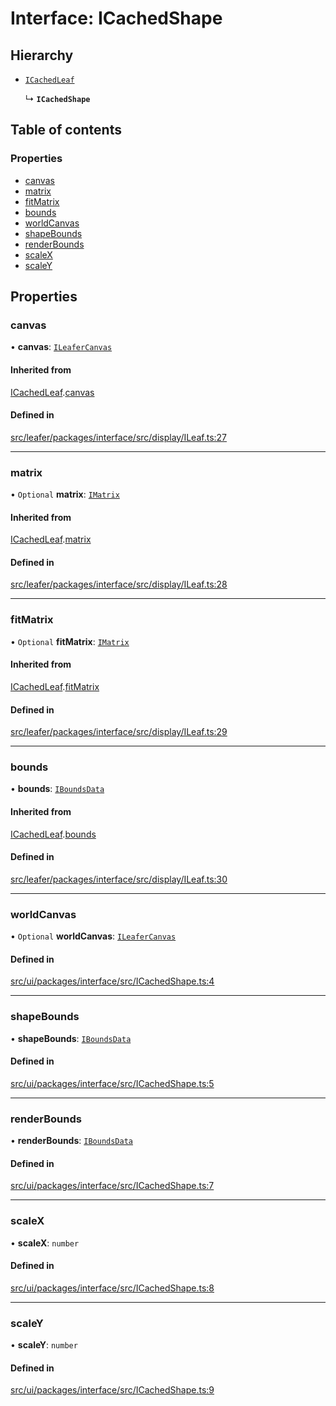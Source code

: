 # Interface: ICachedShape

## Hierarchy

- [`ICachedLeaf`](ICachedLeaf.md)

  ↳ **`ICachedShape`**

## Table of contents

### Properties

- [canvas](ICachedShape.md#canvas)
- [matrix](ICachedShape.md#matrix)
- [fitMatrix](ICachedShape.md#fitmatrix)
- [bounds](ICachedShape.md#bounds)
- [worldCanvas](ICachedShape.md#worldcanvas)
- [shapeBounds](ICachedShape.md#shapebounds)
- [renderBounds](ICachedShape.md#renderbounds)
- [scaleX](ICachedShape.md#scalex)
- [scaleY](ICachedShape.md#scaley)

## Properties

### canvas

• **canvas**: [`ILeaferCanvas`](ILeaferCanvas.md)

#### Inherited from

[ICachedLeaf](ICachedLeaf.md).[canvas](ICachedLeaf.md#canvas)

#### Defined in

[src/leafer/packages/interface/src/display/ILeaf.ts:27](https://github.com/leaferjs/leafer/blob/95ff07e0d4def3c18ac6ce3fa51ec0d271dffaae/packages/interface/src/display/ILeaf.ts#L27)

___

### matrix

• `Optional` **matrix**: [`IMatrix`](IMatrix.md)

#### Inherited from

[ICachedLeaf](ICachedLeaf.md).[matrix](ICachedLeaf.md#matrix)

#### Defined in

[src/leafer/packages/interface/src/display/ILeaf.ts:28](https://github.com/leaferjs/leafer/blob/95ff07e0d4def3c18ac6ce3fa51ec0d271dffaae/packages/interface/src/display/ILeaf.ts#L28)

___

### fitMatrix

• `Optional` **fitMatrix**: [`IMatrix`](IMatrix.md)

#### Inherited from

[ICachedLeaf](ICachedLeaf.md).[fitMatrix](ICachedLeaf.md#fitmatrix)

#### Defined in

[src/leafer/packages/interface/src/display/ILeaf.ts:29](https://github.com/leaferjs/leafer/blob/95ff07e0d4def3c18ac6ce3fa51ec0d271dffaae/packages/interface/src/display/ILeaf.ts#L29)

___

### bounds

• **bounds**: [`IBoundsData`](IBoundsData.md)

#### Inherited from

[ICachedLeaf](ICachedLeaf.md).[bounds](ICachedLeaf.md#bounds)

#### Defined in

[src/leafer/packages/interface/src/display/ILeaf.ts:30](https://github.com/leaferjs/leafer/blob/95ff07e0d4def3c18ac6ce3fa51ec0d271dffaae/packages/interface/src/display/ILeaf.ts#L30)

___

### worldCanvas

• `Optional` **worldCanvas**: [`ILeaferCanvas`](ILeaferCanvas.md)

#### Defined in

[src/ui/packages/interface/src/ICachedShape.ts:4](https://github.com/leaferjs/leafer-ui/blob/4f34682d75d50ed9144f891fb4da145a8d369069/packages/interface/src/ICachedShape.ts#L4)

___

### shapeBounds

• **shapeBounds**: [`IBoundsData`](IBoundsData.md)

#### Defined in

[src/ui/packages/interface/src/ICachedShape.ts:5](https://github.com/leaferjs/leafer-ui/blob/4f34682d75d50ed9144f891fb4da145a8d369069/packages/interface/src/ICachedShape.ts#L5)

___

### renderBounds

• **renderBounds**: [`IBoundsData`](IBoundsData.md)

#### Defined in

[src/ui/packages/interface/src/ICachedShape.ts:7](https://github.com/leaferjs/leafer-ui/blob/4f34682d75d50ed9144f891fb4da145a8d369069/packages/interface/src/ICachedShape.ts#L7)

___

### scaleX

• **scaleX**: `number`

#### Defined in

[src/ui/packages/interface/src/ICachedShape.ts:8](https://github.com/leaferjs/leafer-ui/blob/4f34682d75d50ed9144f891fb4da145a8d369069/packages/interface/src/ICachedShape.ts#L8)

___

### scaleY

• **scaleY**: `number`

#### Defined in

[src/ui/packages/interface/src/ICachedShape.ts:9](https://github.com/leaferjs/leafer-ui/blob/4f34682d75d50ed9144f891fb4da145a8d369069/packages/interface/src/ICachedShape.ts#L9)
